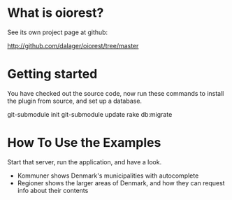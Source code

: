 # What is oiorest? #

See its own project page at github:

http://github.com/dalager/oiorest/tree/master

# Getting started #

You have checked out the source code, now run these commands to
install the plugin from source, and set up a database.

git-submodule init
git-submodule update
rake db:migrate

# How To Use the Examples #

Start that server, run the application, and have a look.

 * Kommuner shows Denmark's municipalities with autocomplete
 * Regioner shows the larger areas of Denmark, and how they can request info about their contents

